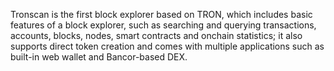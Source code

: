 Tronscan is the first block explorer based on TRON, which includes basic features of a block explorer, such as searching and querying transactions, accounts, blocks, nodes, smart contracts and onchain statistics; it also supports direct token creation and comes with multiple applications such as built-in web wallet and Bancor-based DEX. 

